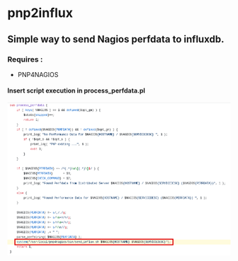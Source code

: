 # pnp2influx

## Simple way to send Nagios perfdata to influxdb.

### Requires :

- PNP4NAGIOS

#### Insert script execution in process_perfdata.pl

![Example](https://github.com/carlozleite/pnp2influx/blob/master/example_code.png?raw=true "Example")
